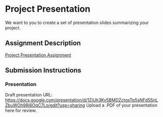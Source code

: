 # Project Presentation
We want to you to create a set of presentation slides summarizing your project.

## Assignment Description
[Project Presentation Assignment](https://education.launchcode.org/liftoff/modules/assignments/project-presentation)

## Submission Instructions

### Presentation
Draft presentation URL: https://docs.google.com/presentation/d/1ZiUh3Kv5BMDZctgsTq5sNFd5SnLZbuWOh98j6OqC7Lo/edit?usp=sharing
Upload a .PDF of your presentation here for review.
